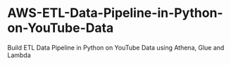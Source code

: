 # AWS-ETL-Data-Pipeline-in-Python-on-YouTube-Data
Build ETL Data Pipeline in Python on YouTube Data using Athena, Glue and Lambda
